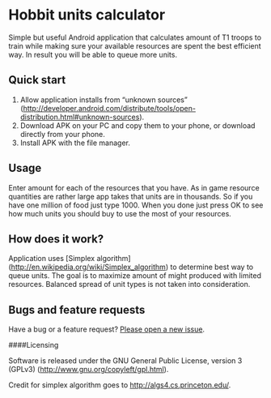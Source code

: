 Hobbit units calculator
=========

Simple but useful Android application that calculates amount of T1 troops to train while making sure your available resources are spent the best efficient way. In result you will be able to queue more units.

## Quick start

1. Allow application installs from “unknown sources” (http://developer.android.com/distribute/tools/open-distribution.html#unknown-sources).
2. Download APK on your PC and copy them to your phone, or download directly from your phone.
3. Install APK with the file manager.

## Usage

Enter amount for each of the resources that you have. As in game resource quantities are rather large app takes that units are in thousands. So if you have one million of food just type 1000. When you done just press OK to see how much units you should buy to use the most of your resources.

## How does it work?

Application uses [Simplex algorithm] (http://en.wikipedia.org/wiki/Simplex_algorithm) to determine best way to queue units. The goal is to maximize amount of might produced with limited resources. Balanced spread of unit types is not taken into consideration.

## Bugs and feature requests

Have a bug or a feature request? [Please open a new issue](https://github.com/rocktail/rock_farm/issues/new).

####Licensing

Software is released under the GNU General Public License, version 3 (GPLv3) (http://www.gnu.org/copyleft/gpl.html).

Credit for simplex algorithm goes to http://algs4.cs.princeton.edu/.
